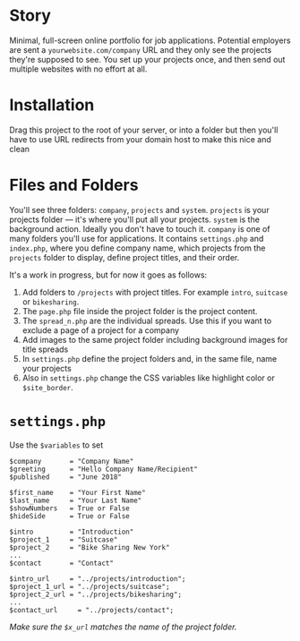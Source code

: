 # Story
Minimal, full-screen online portfolio for job applications. Potential employers are sent a `yourwebsite.com/company` URL and they only see the projects they're supposed to see. You set up your projects once, and then send out multiple websites with no effort at all.

# Installation
Drag this project to the root of your server, or into a folder but then you'll have to use URL redirects from your domain host to make this nice and clean

# Files and Folders
You'll see three folders: `company`, `projects` and `system`.
`projects` is your projects folder — it's where you'll put all your projects.
`system` is the background action. Ideally you don't have to touch it.
`company` is one of many folders you'll use for applications. It contains `settings.php` and `index.php`, where you define company name, which projects from the `projects` folder to display, define project titles, and their order.

It's a work in progress, but for now it goes as follows:
1. Add folders to `/projects` with project titles. For example `intro`, `suitcase` or `bikesharing`.
2. The `page.php` file inside the project folder is the project content.
3. The `spread_n.php` are the individual spreads. Use this if you want to exclude a page of a project for a company  
4. Add images to the same project folder including background images for title spreads
5. In `settings.php` define the project folders and, in the same file, name your projects
6. Also in `settings.php` change the CSS variables like highlight color or `$site_border`.

# `settings.php`
Use the `$variables` to set

    $company       = "Company Name"
    $greeting      = "Hello Company Name/Recipient"
    $published     = "June 2018"

    $first_name    = "Your First Name"
    $last_name     = "Your Last Name"
    $showNumbers   = True or False
    $hideSide      = True or False

    $intro         = "Introduction"
    $project_1     = "Suitcase"
    $project_2     = "Bike Sharing New York"
    ...
    $contact       = "Contact"

    $intro_url     = "../projects/introduction";
    $project_1_url = "../projects/suitcase";
    $project_2_url = "../projects/bikesharing";
    ...
    $contact_url     = "../projects/contact";

*Make sure the `$x_url` matches the name of the project folder.*
